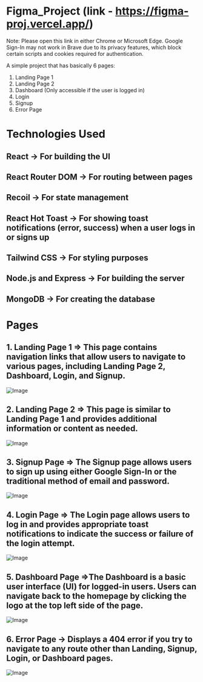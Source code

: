 # Figma_Project (link - https://figma-proj.vercel.app/) 
Note: Please open this link in either Chrome or Microsoft Edge. Google Sign-In may not work in Brave due to its privacy features, which block certain scripts and cookies required for authentication.

A simple project that has basically 6 pages:
1. Landing Page 1
2. Landing Page 2
3. Dashboard (Only accessible if the user is logged in)
4. Login
5. Signup
6. Error Page

# Technologies Used
## React -> For building the UI
## React Router DOM -> For routing between pages
## Recoil -> For state management
## React Hot Toast -> For showing toast notifications (error, success) when a user logs in or signs up
## Tailwind CSS -> For styling purposes
## Node.js and Express -> For building the server
## MongoDB -> For creating the database

# Pages

## 1. Landing Page 1 => This page contains navigation links that allow users to navigate to various pages, including Landing Page 2, Dashboard, Login, and Signup.

![Image](https://github.com/user-attachments/assets/f994a0fd-1f8c-4ed4-a5ed-d9ee3f8519f6)

## 2. Landing Page 2 => This page is similar to Landing Page 1 and provides additional information or content as needed.

![Image](https://github.com/user-attachments/assets/0cf07e21-0682-4dc8-a1dc-24281c54112d)

## 3. Signup Page => The Signup page allows users to sign up using either Google Sign-In or the traditional method of email and password.

![Image](https://github.com/user-attachments/assets/adf998e1-f661-4017-9e9a-73c92684df99)

## 4. Login Page => The Login page allows users to log in and provides appropriate toast notifications to indicate the success or failure of the login attempt.

![Image](https://github.com/user-attachments/assets/8aa8e4d4-b9ba-4780-bf61-4d922c83b0f4)

## 5. Dashboard Page =>The Dashboard is a basic user interface (UI) for logged-in users. Users can navigate back to the homepage by clicking the logo at the top left side of the page.

![Image](https://github.com/user-attachments/assets/7c92647b-b433-42a3-b782-4bc2486e991e)

## 6. Error Page -> Displays a 404 error if you try to navigate to any route other than Landing, Signup, Login, or Dashboard pages.

![Image](https://github.com/user-attachments/assets/cfb45bf4-db77-4dec-a742-ea5cf30ff66f)
